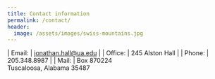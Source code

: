 ```yaml
---
title: Contact information
permalink: /contact/
header:
  image: /assets/images/swiss-mountains.jpg
---
```



| Email: | [jonathan.hall@ua.edu](mailto:jonathan.hall@ua.edu) |
| Office: | 245 Alston Hall |
| Phone: |  205.348.8987 |
| Mail: | Box 870224 <br/> Tuscaloosa, Alabama 35487
